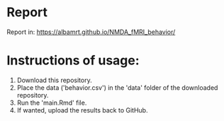 # Report
Report in: https://albamrt.github.io/NMDA_fMRI_behavior/

# Instructions of usage:
1. Download this repository.
2. Place the data ('behavior.csv') in the 'data' folder of the downloaded repository.
3. Run the 'main.Rmd' file.
4. If wanted, upload the results back to GitHub.
